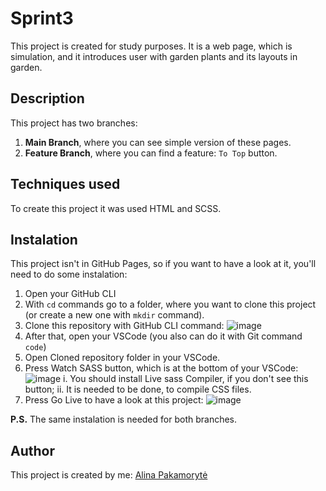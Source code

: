 # Sprint3
This project is created for study purposes. It is a web page, which is simulation, and it introduces user with garden plants and its layouts in garden.

## Description
This project has two branches:
1. **Main Branch**, where you can see simple version of these pages.
2. **Feature Branch**, where you can find a feature: ```To Top``` button.

## Techniques used
To create this project it was used HTML and SCSS.

## Instalation
This project isn't in GitHub Pages, so if you want to have a look at it, you'll need to do some instalation:
1. Open your GitHub CLI
2. With ```cd``` commands go to a folder, where you want to clone this project (or create a new one with ```mkdir``` command).
3. Clone this repository with GitHub CLI command:
![image](https://user-images.githubusercontent.com/99712422/161113218-b9981df1-8962-47e7-9930-eded6222ab19.png)
4. After that, open your VSCode (you also can do it with Git command ```code```)
5. Open Cloned repository folder in your VSCode.
6. Press Watch SASS button, which is at the bottom of your VSCode:
![image](https://user-images.githubusercontent.com/99712422/161115893-e841d7c6-5397-455f-96c1-2e36ddae854c.png)
  i. You should install Live sass Compiler, if you don't see this button;
  ii. It is needed to be done, to compile CSS files.
7. Press Go Live to have a look at this project:
![image](https://user-images.githubusercontent.com/99712422/161116608-be3e5858-189a-4f05-8cae-5f4904aceca9.png)

**P.S.** 
The same instalation is needed for both branches.

## Author
This project is created by me: [Alina Pakamorytė](https://www.linkedin.com/in/alina-pakamoryt%C4%97-73a66377/)

